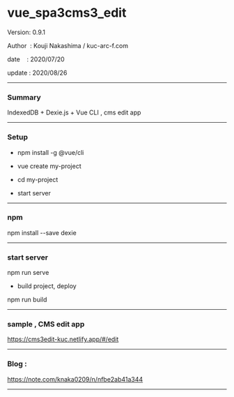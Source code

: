 ﻿# vue_spa3cms3_edit

 Version: 0.9.1

 Author  : Kouji Nakashima / kuc-arc-f.com

 date    : 2020/07/20

 update  : 2020/08/26 

***
### Summary

IndexedDB + Dexie.js + Vue CLI , cms edit app


***
### Setup

* npm install -g @vue/cli

* vue create my-project

* cd my-project

* start server

***
### npm

npm install --save dexie

***
### start server
npm run serve

* build project, deploy

npm run build

***
### sample , CMS edit app

https://cms3edit-kuc.netlify.app/#/edit

***
### Blog :

https://note.com/knaka0209/n/nfbe2ab41a344

***


